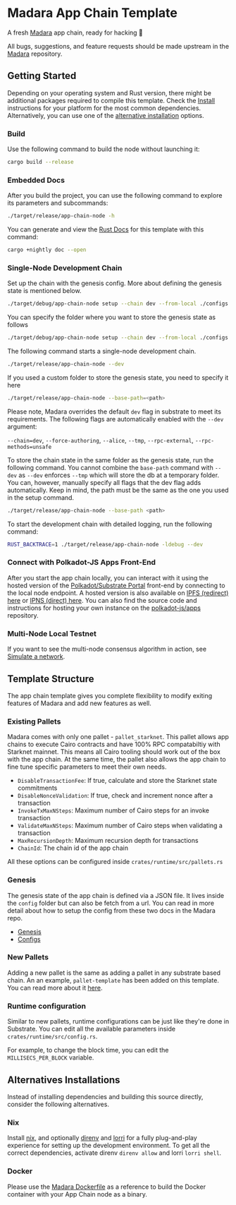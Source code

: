 # Madara App Chain Template

A fresh [Madara](https://github.com/keep-starknet-strange/madara) app chain, ready for hacking 🚀

All bugs, suggestions, and feature requests should be made upstream in the [Madara](https://github.com/keep-starknet-strange/madara) repository.

## Getting Started

Depending on your operating system and Rust version, there might be additional packages required to compile this template.
Check the [Install](https://docs.substrate.io/install/) instructions for your platform for the most common dependencies.
Alternatively, you can use one of the [alternative installation](#alternatives-installations) options.

### Build

Use the following command to build the node without launching it:

```sh
cargo build --release
```

### Embedded Docs

After you build the project, you can use the following command to explore its parameters and subcommands:

```sh
./target/release/app-chain-node -h
```

You can generate and view the [Rust Docs](https://doc.rust-lang.org/cargo/commands/cargo-doc.html) for this template with this command:

```sh
cargo +nightly doc --open
```

### Single-Node Development Chain

Set up the chain with the genesis config. More about defining the genesis state is mentioned below.

```sh
./target/debug/app-chain-node setup --chain dev --from-local ./configs
```

You can specify the folder where you want to store the genesis state as follows

```sh
./target/debug/app-chain-node setup --chain dev --from-local ./configs --base-path=<path>
```

The following command starts a single-node development chain.

```sh
./target/release/app-chain-node --dev
```

If you used a custom folder to store the genesis state, you need to specify it here

```sh
./target/release/app-chain-node --base-path=<path>
```

Please note, Madara overrides the default `dev` flag in substrate to meet its requirements. The following flags are automatically enabled with the `--dev` argument:

`--chain=dev`, `--force-authoring`, `--alice`, `--tmp`, `--rpc-external`, `--rpc-methods=unsafe`

To store the chain state in the same folder as the genesis state, run the following command. You cannot combine the `base-path` command
with `--dev` as `--dev` enforces `--tmp` which will store the db at a temporary folder. You can, however, manually specify all flags that
the dev flag adds automatically. Keep in mind, the path must be the same as the one you used in the setup command.

```sh
./target/release/app-chain-node --base-path <path>
```

To start the development chain with detailed logging, run the following command:

```sh
RUST_BACKTRACE=1 ./target/release/app-chain-node -ldebug --dev
```

### Connect with Polkadot-JS Apps Front-End

After you start the app chain locally, you can interact with it using the hosted version of the [Polkadot/Substrate Portal](https://polkadot.js.org/apps/#/explorer?rpc=ws://localhost:9944) front-end by connecting to the local node endpoint.
A hosted version is also available on [IPFS (redirect) here](https://dotapps.io/) or [IPNS (direct) here](ipns://dotapps.io/?rpc=ws%3A%2F%2F127.0.0.1%3A9944#/explorer).
You can also find the source code and instructions for hosting your own instance on the [polkadot-js/apps](https://github.com/polkadot-js/apps) repository.

### Multi-Node Local Testnet

If you want to see the multi-node consensus algorithm in action, see [Simulate a network](https://docs.substrate.io/tutorials/get-started/simulate-network/).

## Template Structure

The app chain template gives you complete flexibility to modify exiting features of Madara and add new features as well.

### Existing Pallets

Madara comes with only one pallet - `pallet_starknet`. This pallet allows app chains to execute Cairo contracts and have 100% RPC compatabiltiy with Starknet mainnet. This means all Cairo tooling should work out of the box with the app chain. At the same time, the pallet also allows the app chain to fine tune specific parameters to meet their own needs.

- `DisableTransactionFee`: If true, calculate and store the Starknet state commitments
- `DisableNonceValidation`: If true, check and increment nonce after a transaction
- `InvokeTxMaxNSteps`: Maximum number of Cairo steps for an invoke transaction
- `ValidateMaxNSteps`: Maximum number of Cairo steps when validating a transaction
- `MaxRecursionDepth`: Maximum recursion depth for transactions
- `ChainId`: The chain id of the app chain

All these options can be configured inside `crates/runtime/src/pallets.rs`

### Genesis

The genesis state of the app chain is defined via a JSON file. It lives inside the `config` folder but can also be fetch from a url. You can read in more detail about how to setup the config from these two docs in the Madara repo.
- [Genesis](https://github.com/keep-starknet-strange/madara/blob/main/docs/genesis.md)
- [Configs](https://github.com/d-roak/madara/blob/feat/configs-index/docs/configs.md)

### New Pallets

Adding a new pallet is the same as adding a pallet in any substrate based chain. An an example, `pallet-template` has been added on this template. You can read more about it [here](https://docs.substrate.io/tutorials/build-application-logic/add-a-pallet/).

### Runtime configuration

Similar to new pallets, runtime configurations can be just like they're done in Substrate. You can edit all the available parameters inside `crates/runtime/src/config.rs`.

For example, to change the block time, you can edit the `MILLISECS_PER_BLOCK` variable.

## Alternatives Installations

Instead of installing dependencies and building this source directly, consider the following alternatives.

### Nix

Install [nix](https://nixos.org/), and optionally [direnv](https://github.com/direnv/direnv) and [lorri](https://github.com/nix-community/lorri) for a fully plug-and-play experience for setting up the development environment.
To get all the correct dependencies, activate direnv `direnv allow` and lorri `lorri shell`.

### Docker

Please use the [Madara Dockerfile](https://github.com/keep-starknet-strange/madara/blob/main/Dockerfile) as a reference to build the Docker container with your App Chain node as a binary.
